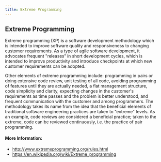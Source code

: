 ```yaml
---
title: Extreme Programming
---
```


## Extreme Programming

<!-- The article goes here, in GitHub-flavored Markdown. Feel free to add YouTube videos, images, and CodePen/JSBin embeds  -->
Extreme programming (XP) is a software development methodology which is intended to improve software quality and responsiveness to changing customer requirements. As a type of agile software development, it advocates frequent "releases" in short development cycles, which is intended to improve productivity and introduce checkpoints at which new customer requirements can be adopted.

Other elements of extreme programming include: programming in pairs or doing extensive code review, unit testing of all code, avoiding programming of features until they are actually needed, a flat management structure, code simplicity and clarity, expecting changes in the customer's requirements as time passes and the problem is better understood, and frequent communication with the customer and among programmers. The methodology takes its name from the idea that the beneficial elements of traditional software engineering practices are taken to "extreme" levels. As an example, code reviews are considered a beneficial practice; taken to the extreme, code can be reviewed continuously, i.e. the practice of pair programming.

#### More Information:
* http://www.extremeprogramming.org/rules.html
* https://en.wikipedia.org/wiki/Extreme_programming


